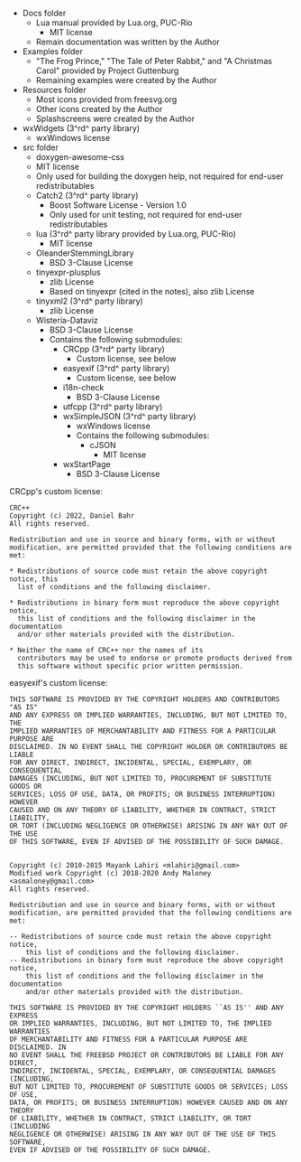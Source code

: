 - Docs folder
  - Lua manual provided by Lua.org, PUC-Rio
    - MIT license
  - Remain documentation was written by the Author
- Examples folder
  - "The Frog Prince," "The Tale of Peter Rabbit," and "A Christmas Carol" provided by Project Guttenburg
  - Remaining examples were created by the Author
- Resources folder
  - Most icons provided from freesvg.org
  - Other icons created by the Author
  - Splashscreens were created by the Author
- wxWidgets (3^rd^ party library)
  - wxWindows license
- src folder
  -  doxygen-awesome-css
    - MIT license
    - Only used for building the doxygen help, not required for end-user redistributables
  - Catch2 (3^rd^ party library)
    - Boost Software License - Version 1.0
    - Only used for unit testing, not required for end-user redistributables
  - lua (3^rd^ party library provided by Lua.org, PUC-Rio)
    - MIT license
  - OleanderStemmingLibrary
    - BSD 3-Clause License
  - tinyexpr-plusplus
    - zlib License
    - Based on tinyexpr (cited in the notes), also zlib License
  - tinyxml2 (3^rd^ party library)
    - zlib License
  - Wisteria-Dataviz
    - BSD 3-Clause License
    - Contains the following submodules:
      - CRCpp (3^rd^ party library)
        - Custom license, see below
      - easyexif (3^rd^ party library)
        - Custom license, see below
      - i18n-check
        - BSD 3-Clause License
      - utfcpp (3^rd^ party library)
      - wxSimpleJSON (3^rd^ party library)
        - wxWindows license
        - Contains the following submodules:
          - cJSON
            - MIT license 
      - wxStartPage
        - BSD 3-Clause License

CRCpp's custom license:

    CRC++
    Copyright (c) 2022, Daniel Bahr
    All rights reserved.

    Redistribution and use in source and binary forms, with or without
    modification, are permitted provided that the following conditions are met:

    * Redistributions of source code must retain the above copyright notice, this
      list of conditions and the following disclaimer.

    * Redistributions in binary form must reproduce the above copyright notice,
      this list of conditions and the following disclaimer in the documentation
      and/or other materials provided with the distribution.

    * Neither the name of CRC++ nor the names of its
      contributors may be used to endorse or promote products derived from
      this software without specific prior written permission.

easyexif's custom license:

    THIS SOFTWARE IS PROVIDED BY THE COPYRIGHT HOLDERS AND CONTRIBUTORS "AS IS"
    AND ANY EXPRESS OR IMPLIED WARRANTIES, INCLUDING, BUT NOT LIMITED TO, THE
    IMPLIED WARRANTIES OF MERCHANTABILITY AND FITNESS FOR A PARTICULAR PURPOSE ARE
    DISCLAIMED. IN NO EVENT SHALL THE COPYRIGHT HOLDER OR CONTRIBUTORS BE LIABLE
    FOR ANY DIRECT, INDIRECT, INCIDENTAL, SPECIAL, EXEMPLARY, OR CONSEQUENTIAL
    DAMAGES (INCLUDING, BUT NOT LIMITED TO, PROCUREMENT OF SUBSTITUTE GOODS OR
    SERVICES; LOSS OF USE, DATA, OR PROFITS; OR BUSINESS INTERRUPTION) HOWEVER
    CAUSED AND ON ANY THEORY OF LIABILITY, WHETHER IN CONTRACT, STRICT LIABILITY,
    OR TORT (INCLUDING NEGLIGENCE OR OTHERWISE) ARISING IN ANY WAY OUT OF THE USE
    OF THIS SOFTWARE, EVEN IF ADVISED OF THE POSSIBILITY OF SUCH DAMAGE.


    Copyright (c) 2010-2015 Mayank Lahiri <mlahiri@gmail.com>
    Modified work Copyright (c) 2018-2020 Andy Maloney <asmaloney@gmail.com>
    All rights reserved.

    Redistribution and use in source and binary forms, with or without
    modification, are permitted provided that the following conditions are met:

    -- Redistributions of source code must retain the above copyright notice,
	    this list of conditions and the following disclaimer.
    -- Redistributions in binary form must reproduce the above copyright notice,
	    this list of conditions and the following disclaimer in the documentation
	    and/or other materials provided with the distribution.

	THIS SOFTWARE IS PROVIDED BY THE COPYRIGHT HOLDERS ``AS IS'' AND ANY EXPRESS
	OR IMPLIED WARRANTIES, INCLUDING, BUT NOT LIMITED TO, THE IMPLIED WARRANTIES
	OF MERCHANTABILITY AND FITNESS FOR A PARTICULAR PURPOSE ARE DISCLAIMED. IN
	NO EVENT SHALL THE FREEBSD PROJECT OR CONTRIBUTORS BE LIABLE FOR ANY DIRECT,
	INDIRECT, INCIDENTAL, SPECIAL, EXEMPLARY, OR CONSEQUENTIAL DAMAGES (INCLUDING,
    BUT NOT LIMITED TO, PROCUREMENT OF SUBSTITUTE GOODS OR SERVICES; LOSS OF USE,
	DATA, OR PROFITS; OR BUSINESS INTERRUPTION) HOWEVER CAUSED AND ON ANY THEORY
	OF LIABILITY, WHETHER IN CONTRACT, STRICT LIABILITY, OR TORT (INCLUDING
    NEGLIGENCE OR OTHERWISE) ARISING IN ANY WAY OUT OF THE USE OF THIS SOFTWARE,
	EVEN IF ADVISED OF THE POSSIBILITY OF SUCH DAMAGE.
